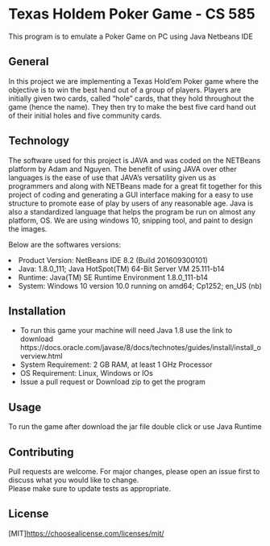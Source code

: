 # Texas Holdem Poker Game - CS 585 

This program is to emulate a Poker Game on PC using Java Netbeans IDE

## General
<p>In this project we are implementing a Texas Hold’em Poker game where the objective is to win the best hand out of a group of players. Players are initially given two cards, called “hole” cards, that they hold throughout the game (hence the name). They then try to make the best five card hand out of their initial holes and five community cards.</p>

## Technology
<p>The software used for this project is JAVA and was coded on the NETBeans platform by Adam and Nguyen.  The benefit of using JAVA over other languages is the ease of use that JAVA’s versatility given us as programmers and along with NETBeans made for a great fit together for this project of coding and generating a GUI interface making for a easy to use structure to promote ease of play by users of any reasonable age. Java is also a standardized language that helps the program be run on almost any platform, OS. We are using windows 10, snipping tool, and paint to design the images.</p>
<p>Below are the softwares versions:</p>
<li>Product Version: NetBeans IDE 8.2 (Build 201609300101)</li>
<li>Java: 1.8.0_111; Java HotSpot(TM) 64-Bit Server VM 25.111-b14</li>
<li>Runtime: Java(TM) SE Runtime Environment 1.8.0_111-b14</li>
<li>System: Windows 10 version 10.0 running on amd64; Cp1252; en_US (nb)</li>

## Installation
<ul>
  <li>To run this game your machine will need Java 1.8 use the link to download https://docs.oracle.com/javase/8/docs/technotes/guides/install/install_overview.html</li>
  <li>System Requirement: 2 GB RAM, at least 1 GHz Processor</li>
  <li>OS Requirement: Linux, Windows or IOs</li>
  <li>Issue a pull request or Download zip to get the program</li>
</ul>
  
## Usage
<p>To run the game after download the jar file double click or use Java Runtime</p>

##  Contributing
<p>Pull requests are welcome. For major changes, please open an issue first to discuss what you would like to change.<br>
Please make sure to update tests as appropriate.
</p>

## License
[MIT]https://choosealicense.com/licenses/mit/
